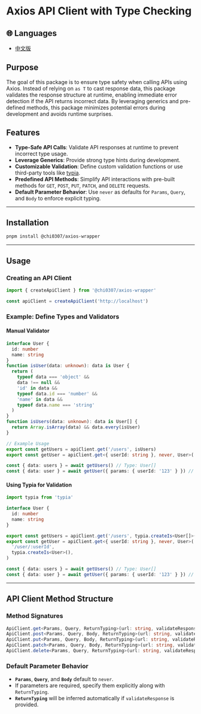 # Axios API Client with Type Checking

## 🌐 Languages

- [中文版](https://github.com/chi0307/axios-wrapper/blob/master/README-chinese.md)

## Purpose

The goal of this package is to ensure type safety when calling APIs using Axios. Instead of relying on `as T` to cast response data, this package validates the response structure at runtime, enabling immediate error detection if the API returns incorrect data. By leveraging generics and pre-defined methods, this package minimizes potential errors during development and avoids runtime surprises.

## Features

- **Type-Safe API Calls**: Validate API responses at runtime to prevent incorrect type usage.
- **Leverage Generics**: Provide strong type hints during development.
- **Customizable Validation**: Define custom validation functions or use third-party tools like [typia](https://typia.io/).
- **Predefined API Methods**: Simplify API interactions with pre-built methods for `GET`, `POST`, `PUT`, `PATCH`, and `DELETE` requests.
- **Default Parameter Behavior**: Use `never` as defaults for `Params`, `Query`, and `Body` to enforce explicit typing.

---

## Installation

```bash
pnpm install @chi0307/axios-wrapper
```

---

## Usage

### Creating an API Client

```typescript
import { createApiClient } from '@chi0307/axios-wrapper'

const apiClient = createApiClient('http://localhost')
```

### Example: Define Types and Validators

#### Manual Validator

```typescript
interface User {
  id: number
  name: string
}
function isUser(data: unknown): data is User {
  return (
    typeof data === 'object' &&
    data !== null &&
    'id' in data &&
    typeof data.id === 'number' &&
    'name' in data &&
    typeof data.name === 'string'
  )
}
function isUsers(data: unknown): data is User[] {
  return Array.isArray(data) && data.every(isUser)
}

// Example Usage
export const getUsers = apiClient.get('/users', isUsers)
export const getUser = apiClient.get<{ userId: string }, never, User>('/user/:userId', isUser)

const { data: users } = await getUsers() // Type: User[]
const { data: user } = await getUser({ params: { userId: '123' } }) // Type: User
```

#### Using Typia for Validation

```typescript
import typia from 'typia'

interface User {
  id: number
  name: string
}

export const getUsers = apiClient.get('/users', typia.createIs<User[]>())
export const getUser = apiClient.get<{ userId: string }, never, User>(
  '/user/:userId',
  typia.createIs<User>(),
)

const { data: users } = await getUsers() // Type: User[]
const { data: user } = await getUser({ params: { userId: '123' } }) // Type: User
```

---

## API Client Method Structure

### Method Signatures

```typescript
ApiClient.get<Params, Query, ReturnTyping>(url: string, validateResponse: (data: unknown) => data is ReturnTyping)
ApiClient.post<Params, Query, Body, ReturnTyping>(url: string, validateResponse: (data: unknown) => data is ReturnTyping)
ApiClient.put<Params, Query, Body, ReturnTyping>(url: string, validateResponse: (data: unknown) => data is ReturnTyping)
ApiClient.patch<Params, Query, Body, ReturnTyping>(url: string, validateResponse: (data: unknown) => data is ReturnTyping)
ApiClient.delete<Params, Query, ReturnTyping>(url: string, validateResponse: (data: unknown) => data is ReturnTyping)
```

### Default Parameter Behavior

- **`Params`**, **`Query`**, and **`Body`** default to `never`.
- If parameters are required, specify them explicitly along with `ReturnTyping`.
- **`ReturnTyping`** will be inferred automatically if `validateResponse` is provided.
